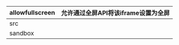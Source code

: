 
| allowfullscreen | 允许通过全屏API将该iframe设置为全屏 |
| --------------- | ---------------------- |
| src             |                        |
| sandbox         |                        |
